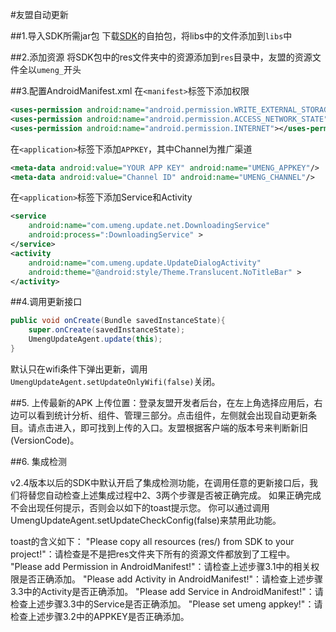 #友盟自动更新

##1.导入SDK所需jar包
下载[SDK](http://dev.umeng.com/auto-update/android/sdk-download)的自拍包，将libs中的文件添加到`libs`中

##2.添加资源
将SDK包中的res文件夹中的资源添加到`res`目录中，友盟的资源文件全以`umeng_`开头

##3.配置AndroidManifest.xml
在`<manifest>`标签下添加权限
```xml
<uses-permission android:name="android.permission.WRITE_EXTERNAL_STORAGE"></uses-permission>
<uses-permission android:name="android.permission.ACCESS_NETWORK_STATE"></uses-permission>
<uses-permission android:name="android.permission.INTERNET"></uses-permission>
```		
在`<application>`标签下添加`APPKEY`，其中Channel为推广渠道
```xml
<meta-data android:value="YOUR APP KEY" android:name="UMENG_APPKEY"/>
<meta-data android:value="Channel ID" android:name="UMENG_CHANNEL"/>
```
在`<application>`标签下添加Service和Activity
```xml
<service
    android:name="com.umeng.update.net.DownloadingService"
    android:process=":DownloadingService" >
</service>
<activity 
    android:name="com.umeng.update.UpdateDialogActivity"
    android:theme="@android:style/Theme.Translucent.NoTitleBar" >
</activity>
```
##4.调用更新接口
```java
public void onCreate(Bundle savedInstanceState){
	super.onCreate(savedInstanceState);
	UmengUpdateAgent.update(this);
}
```
默认只在wifi条件下弹出更新，调用`UmengUpdateAgent.setUpdateOnlyWifi(false)`关闭。

##5. 上传最新的APK
上传位置：登录友盟开发者后台，在左上角选择应用后，右边可以看到统计分析、组件、管理三部分。点击组件，左侧就会出现自动更新条目。请点击进入，即可找到上传的入口。友盟根据客户端的版本号来判断新旧(VersionCode)。

##6. 集成检测

v2.4版本以后的SDK中默认开启了集成检测功能，在调用任意的更新接口后，我们将替您自动检查上述集成过程中2、3两个步骤是否被正确完成。 如果正确完成不会出现任何提示，否则会以如下的toast提示您。
你可以通过调用UmengUpdateAgent.setUpdateCheckConfig(false)来禁用此功能。

toast的含义如下：
"Please copy all resources (res/) from SDK to your project!"：请检查是不是把res文件夹下所有的资源文件都放到了工程中。
"Please add Permission in AndroidManifest!"：请检查上述步骤3.1中的相关权限是否正确添加。
"Please add Activity in AndroidManifest!"：请检查上述步骤3.3中的Activity是否正确添加。
"Please add Service in AndroidManifest!"：请检查上述步骤3.3中的Service是否正确添加。
"Please set umeng appkey!"：请检查上述步骤3.2中的APPKEY是否正确添加。